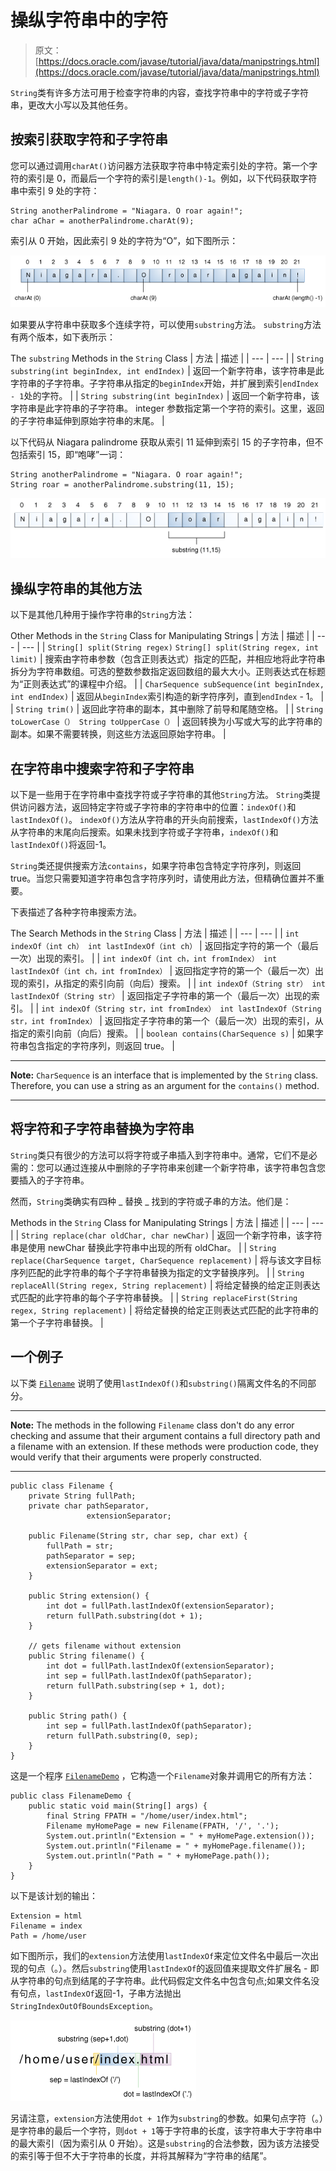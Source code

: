 # 操纵字符串中的字符

> 原文： [https://docs.oracle.com/javase/tutorial/java/data/manipstrings.html](https://docs.oracle.com/javase/tutorial/java/data/manipstrings.html)

`String`类有许多方法可用于检查字符串的内容，查找字符串中的字符或子字符串，更改大小写以及其他任务。

## 按索引获取字符和子字符串

您可以通过调用`charAt()`访问器方法获取字符串中特定索引处的字符。第一个字符的索引是 0，而最后一个字符的索引是`length()-1`。例如，以下代码获取字符串中索引 9 处的字符：

```
String anotherPalindrome = "Niagara. O roar again!"; 
char aChar = anotherPalindrome.charAt(9);

```

索引从 0 开始，因此索引 9 处的字符为“O”，如下图所示：

![Use the charAt method to get a character at a particular index.](img/04b5f0416ca38f60591dfcd297bc80fc.jpg)

如果要从字符串中获取多个连续字符，可以使用`substring`方法。 `substring`方法有两个版本，如下表所示：

The `substring` Methods in the `String` Class
| 方法 | 描述 |
| --- | --- |
| `String substring(int beginIndex, int endIndex)` | 返回一个新字符串，该字符串是此字符串的子字符串。子字符串从指定的`beginIndex`开始，并扩展到索引`endIndex - 1`处的字符。 |
| `String substring(int beginIndex)` | 返回一个新字符串，该字符串是此字符串的子字符串。 integer 参数指定第一个字符的索引。这里，返回的子字符串延伸到原始字符串的末尾。 |

以下代码从 Niagara palindrome 获取从索引 11 延伸到索引 15 的子字符串，但不包括索引 15，即“咆哮”一词：

```
String anotherPalindrome = "Niagara. O roar again!"; 
String roar = anotherPalindrome.substring(11, 15); 

```

![Use the substring method to get part of a string.](img/c76ca5899d8c39cb8ba3db60eca48c48.jpg)

## 操纵字符串的其他方法

以下是其他几种用于操作字符串的`String`方法：

Other Methods in the `String` Class for Manipulating Strings
| 方法 | 描述 |
| --- | --- |
| `String[] split(String regex)`
`String[] split(String regex, int limit)` | 搜索由字符串参数（包含正则表达式）指定的匹配，并相应地将此字符串拆分为字符串数组。可选的整数参数指定返回数组的最大大小。正则表达式在标题为“正则表达式”的课程中介绍。 |
| `CharSequence subSequence(int beginIndex, int endIndex)` | 返回从`beginIndex`索引构造的新字符序列，直到`endIndex` - 1。 |
| `String trim()` | 返回此字符串的副本，其中删除了前导和尾随空格。 |
| `String toLowerCase（）
String toUpperCase（）` | 返回转换为小写或大写的此字符串的副本。如果不需要转换，则这些方法返回原始字符串。 |

## 在字符串中搜索字符和子字符串

以下是一些用于在字符串中查找字符或子字符串的其他`String`方法。 `String`类提供访问器方法，返回特定字符或子字符串的字符串中的位置：`indexOf()`和`lastIndexOf()`。 `indexOf()`方法从字符串的开头向前搜索，`lastIndexOf()`方法从字符串的末尾向后搜索。如果未找到字符或子字符串，`indexOf()`和`lastIndexOf()`将返回-1。

`String`类还提供搜索方法`contains`，如果字符串包含特定字符序列，则返回 true。当您只需要知道字符串包含字符序列时，请使用此方法，但精确位置并不重要。

下表描述了各种字符串搜索方法。

The Search Methods in the `String` Class
| 方法 | 描述 |
| --- | --- |
| `int indexOf（int ch）
int lastIndexOf（int ch）` | 返回指定字符的第一个（最后一次）出现的索引。 |
| `int indexOf（int ch，int fromIndex）
int lastIndexOf（int ch，int fromIndex）` | 返回指定字符的第一个（最后一次）出现的索引，从指定的索引向前（向后）搜索。 |
| `int indexOf（String str）
int lastIndexOf（String str）` | 返回指定子字符串的第一个（最后一次）出现的索引。 |
| `int indexOf（String str，int fromIndex）
int lastIndexOf（String str，int fromIndex）` | 返回指定子字符串的第一个（最后一次）出现的索引，从指定的索引向前（向后）搜索。 |
| `boolean contains(CharSequence s)` | 如果字符串包含指定的字符序列，则返回 true。 |

* * *

**Note:** `CharSequence` is an interface that is implemented by the `String` class. Therefore, you can use a string as an argument for the `contains()` method.

* * *

## 将字符和子字符串替换为字符串

`String`类只有很少的方法可以将字符或子串插入到字符串中。通常，它们不是必需的：您可以通过连接从中删除的子字符串来创建一个新字符串，该字符串包含您要插入的子字符串。

然而，`String`类确实有四种 _ 替换 _ 找到的字符或子串的方法。他们是：

Methods in the `String` Class for Manipulating Strings
| 方法 | 描述 |
| --- | --- |
| `String replace(char oldChar, char newChar)` | 返回一个新字符串，该字符串是使用 newChar 替换此字符串中出现的所有 oldChar。 |
| `String replace(CharSequence target, CharSequence replacement)` | 将与该文字目标序列匹配的此字符串的每个子字符串替换为指定的文字替换序列。 |
| `String replaceAll(String regex, String replacement)` | 将给定替换的给定正则表达式匹配的此字符串的每个子字符串替换。 |
| `String replaceFirst(String regex, String replacement)` | 将给定替换的给定正则表达式匹配的此字符串的第一个子字符串替换。 |

## 一个例子

以下类 [`Filename`](examples/Filename.java) 说明了使用`lastIndexOf()`和`substring()`隔离文件名的不同部分。

* * *

**Note:** The methods in the following `Filename` class don't do any error checking and assume that their argument contains a full directory path and a filename with an extension. If these methods were production code, they would verify that their arguments were properly constructed.

* * *

```
public class Filename {
    private String fullPath;
    private char pathSeparator, 
                 extensionSeparator;

    public Filename(String str, char sep, char ext) {
        fullPath = str;
        pathSeparator = sep;
        extensionSeparator = ext;
    }

    public String extension() {
        int dot = fullPath.lastIndexOf(extensionSeparator);
        return fullPath.substring(dot + 1);
    }

    // gets filename without extension
    public String filename() {
        int dot = fullPath.lastIndexOf(extensionSeparator);
        int sep = fullPath.lastIndexOf(pathSeparator);
        return fullPath.substring(sep + 1, dot);
    }

    public String path() {
        int sep = fullPath.lastIndexOf(pathSeparator);
        return fullPath.substring(0, sep);
    }
}

```

这是一个程序 [`FilenameDemo`](examples/FilenameDemo.java) ，它构造一个`Filename`对象并调用它的所有方法：

```
public class FilenameDemo {
    public static void main(String[] args) {
        final String FPATH = "/home/user/index.html";
        Filename myHomePage = new Filename(FPATH, '/', '.');
        System.out.println("Extension = " + myHomePage.extension());
        System.out.println("Filename = " + myHomePage.filename());
        System.out.println("Path = " + myHomePage.path());
    }
}

```

以下是该计划的输出：

```
Extension = html
Filename = index
Path = /home/user

```

如下图所示，我们的`extension`方法使用`lastIndexOf`来定位文件名中最后一次出现的句点（。）。然后`substring`使用`lastIndexOf`的返回值来提取文件扩展名 - 即从字符串的句点到结尾的子字符串。此代码假定文件名中包含句点;如果文件名没有句点，`lastIndexOf`返回-1，子串方法抛出`StringIndexOutOfBoundsException`。

![The use of lastIndexOf and substring in the extension method in the Filename class.](img/ae33969ba05d1d9c42d6975db70ee446.jpg)

另请注意，`extension`方法使用`dot + 1`作为`substring`的参数。如果句点字符（。）是字符串的最后一个字符，则`dot + 1`等于字符串的长度，该字符串大于字符串中的最大索引（因为索引从 0 开始）。这是`substring`的合法参数，因为该方法接受的索引等于但不大于字符串的长度，并将其解释为“字符串的结尾”。
